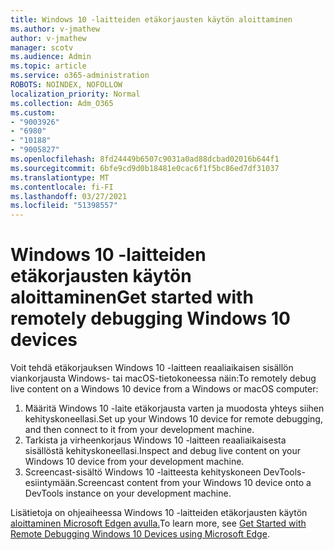 ```yaml
---
title: Windows 10 -laitteiden etäkorjausten käytön aloittaminen
ms.author: v-jmathew
author: v-jmathew
manager: scotv
ms.audience: Admin
ms.topic: article
ms.service: o365-administration
ROBOTS: NOINDEX, NOFOLLOW
localization_priority: Normal
ms.collection: Adm_O365
ms.custom:
- "9003926"
- "6980"
- "10188"
- "9005827"
ms.openlocfilehash: 8fd24449b6507c9031a0ad88dcbad02016b644f1
ms.sourcegitcommit: 6bfe9cd9d0b18481e0cac6f1f5bc86ed7df31037
ms.translationtype: MT
ms.contentlocale: fi-FI
ms.lasthandoff: 03/27/2021
ms.locfileid: "51398557"
---
```

# <a name="get-started-with-remotely-debugging-windows-10-devices"></a><span data-ttu-id="e5b65-102">Windows 10 -laitteiden etäkorjausten käytön aloittaminen</span><span class="sxs-lookup"><span data-stu-id="e5b65-102">Get started with remotely debugging Windows 10 devices</span></span>

<span data-ttu-id="e5b65-103">Voit tehdä etäkorjauksen Windows 10 -laitteen reaaliaikaisen sisällön viankorjausta Windows- tai macOS-tietokoneessa näin:</span><span class="sxs-lookup"><span data-stu-id="e5b65-103">To remotely debug live content on a Windows 10 device from a Windows or macOS computer:</span></span>

1. <span data-ttu-id="e5b65-104">Määritä Windows 10 -laite etäkorjausta varten ja muodosta yhteys siihen kehityskoneellasi.</span><span class="sxs-lookup"><span data-stu-id="e5b65-104">Set up your Windows 10 device for remote debugging, and then connect to it from your development machine.</span></span>
2. <span data-ttu-id="e5b65-105">Tarkista ja virheenkorjaus Windows 10 -laitteen reaaliaikaisesta sisällöstä kehityskoneellasi.</span><span class="sxs-lookup"><span data-stu-id="e5b65-105">Inspect and debug live content on your Windows 10 device from your development machine.</span></span>
3. <span data-ttu-id="e5b65-106">Screencast-sisältö Windows 10 -laitteesta kehityskoneen DevTools-esiintymään.</span><span class="sxs-lookup"><span data-stu-id="e5b65-106">Screencast content from your Windows 10 device onto a DevTools instance on your development machine.</span></span>

<span data-ttu-id="e5b65-107">Lisätietoja on ohjeaiheessa Windows 10 -laitteiden etäkorjausten käytön [aloittaminen Microsoft Edgen avulla.](https://go.microsoft.com/fwlink/?linkid=2142172)</span><span class="sxs-lookup"><span data-stu-id="e5b65-107">To learn more, see [Get Started with Remote Debugging Windows 10 Devices using Microsoft Edge](https://go.microsoft.com/fwlink/?linkid=2142172).</span></span>
